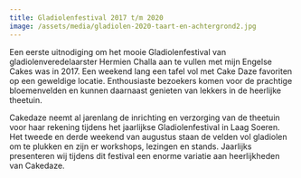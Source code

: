 ```yaml
---
title: Gladiolenfestival 2017 t/m 2020
image: /assets/media/gladiolen-2020-taart-en-achtergrond2.jpg
---
```

Een eerste uitnodiging om het mooie Gladiolenfestival van gladiolenveredelaarster Hermien Challa aan te vullen met mijn Engelse Cakes was in 2017. 
Een weekend lang een tafel vol met Cake Daze favoriten op een geweldige locatie. Enthousiaste bezoekers  komen voor de prachtige bloemenvelden en kunnen daarnaast genieten van lekkers in de heerlijke theetuin. 

Cakedaze neemt al jarenlang de inrichting en verzorging van de theetuin voor haar rekening tijdens het jaarlijkse Gladiolenfestival in Laag Soeren.
Het tweede en derde weekend van augustus staan de velden vol gladiolen om te plukken en zijn er workshops, lezingen en stands. 
Jaarlijks presenteren wij tijdens dit festival een enorme variatie aan heerlijkheden van Cakedaze. 

